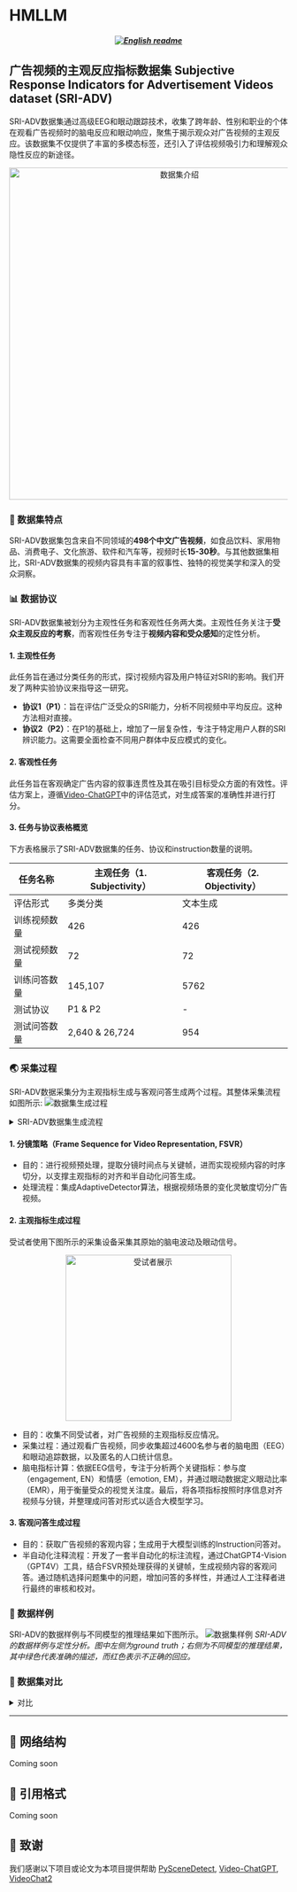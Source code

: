 # HMLLM 
<h5 align="center">
<a href="https://github.com/suay1113/HMLLM/tree/main/README_CN.md"><img src="https://img.shields.io/badge/English-readme" alt="English readme"></a>
</h5>


## 广告视频的主观反应指标数据集 Subjective Response Indicators for Advertisement Videos dataset (SRI-ADV)
SRI-ADV数据集通过高级EEG和眼动跟踪技术，收集了跨年龄、性别和职业的个体在观看广告视频时的脑电反应和眼动响应，聚焦于揭示观众对广告视频的主观反应。该数据集不仅提供了丰富的多模态标签，还引入了评估视频吸引力和理解观众隐性反应的新途径。
<div align="center"><img src="./assets/dataset-intro.jpg" alt="数据集介绍" style="width:600px"></div>

### 🎯 数据集特点
SRI-ADV数据集包含来自不同领域的**498个中文广告视频**，如食品饮料、家用物品、消费电子、文化旅游、软件和汽车等，视频时长**15-30秒**。与其他数据集相比，SRI-ADV数据集的视频内容具有丰富的叙事性、独特的视觉美学和深入的受众洞察。

### 📊 数据协议
SRI-ADV数据集被划分为主观性任务和客观性任务两大类。主观性任务关注于**受众主观反应的考察**，而客观性任务专注于**视频内容和受众感知**的定性分析。

#### 1. 主观性任务
此任务旨在通过分类任务的形式，探讨视频内容及用户特征对SRI的影响。我们开发了两种实验协议来指导这一研究。
* **协议1（P1）**：旨在评估广泛受众的SRI能力，分析不同视频中平均反应。这种方法相对直接。
* **协议2（P2）**：在P1的基础上，增加了一层复杂性，专注于特定用户人群的SRI辨识能力。这需要全面检查不同用户群体中反应模式的变化。

#### 2. 客观性任务
此任务旨在客观确定广告内容的叙事连贯性及其在吸引目标受众方面的有效性。评估方案上，遵循[Video-ChatGPT](https://github.com/mbzuai-oryx/Video-ChatGPT/tree/main/quantitative_evaluation)中的评估范式，对生成答案的准确性并进行打分。

#### 3. 任务与协议表格概览
下方表格展示了SRI-ADV数据集的任务、协议和instruction数量的说明。

| 任务名称 | 主观任务（1. Subjectivity） | 客观任务（2. Objectivity） |
| --- | --- | --- |
| 评估形式 | 多类分类 | 文本生成 |
| 训练视频数量 | 426 | 426 |
| 测试视频数量 | 72 | 72 |
| 训练问答数量 | 145,107 | 5762 |
| 测试协议 | P1 & P2 | - |
| 测试问答数量 | 2,640 & 26,724 | 954 |

### 🌏 采集过程
SRI-ADV数据采集分为主观指标生成与客观问答生成两个过程。其整体采集流程如图所示:
![数据集生成过程](./assets/dataset_generation.jpg)
<details><summary>SRI-ADV数据集生成流程</summary>
该图的左侧展示了SRI数据收集、计算和合并的过程。这包括从受试者获取原始信号，通过视频场景处理信号，以及汇集具有相似人口统计特征的受试者数据，以获得汇总的主观反应指标和语言模型指令。中间部分描述了通过场景检测和视频的自动语音识别（ASR）进行视频预处理，以及视频表示的帧序列（FSVR）。在右侧，我们展示了我们提出的半自动视频问答生成过程，该过程利用了FSVR的视频分镜和ASR的对话文本。这种整合丰富了视频内容的理解，从而便于主观性和客观性任务的进行。
</details>

#### 1. 分镜策略（Frame Sequence for Video Representation, FSVR）
* 目的：进行视频预处理，提取分镜时间点与关键帧，进而实现视频内容的时序切分，以支撑主观指标的对齐和半自动化问答生成。
* 处理流程：集成AdaptiveDetector算法，根据视频场景的变化灵敏度切分广告视频。

#### 2. 主观指标生成过程
受试者使用下图所示的采集设备采集其原始的脑电波动及眼动信号。
<div align="center"><img src="./assets/subject.jpg" alt="受试者展示" style="width:300px"></div>

* 目的：收集不同受试者，对广告视频的主观指标反应情况。
* 采集过程：通过观看广告视频，同步收集超过4600名参与者的脑电图（EEG）和眼动追踪数据，以及匿名的人口统计信息。
* 脑电指标计算：依据EEG信号，专注于分析两个关键指标：参与度（engagement, EN）和情感（emotion, EM），并通过眼动数据定义眼动比率（EMR），用于衡量受众的视觉关注度。最后，将各项指标按照时序信息对齐视频与分镜，并整理成问答对形式以适合大模型学习。

#### 3. 客观问答生成过程
* 目的：获取广告视频的客观内容；生成用于大模型训练的Instruction问答对。
* 半自动化注释流程：开发了一套半自动化的标注流程，通过ChatGPT4-Vision（GPT4V）工具，结合FSVR预处理获得的关键帧，生成视频内容的客观问答。通过随机选择问题集中的问题，增加问答的多样性，并通过人工注释者进行最终的审核和校对。

### 📝 数据样例
SRI-ADV的数据样例与不同模型的推理结果如下图所示。
![数据集样例](./assets/dataset_examples.jpg)
*SRI-ADV的数据样例与定性分析。图中左侧为ground truth；右侧为不同模型的推理结果，其中绿色代表准确的描述，而红色表示不正确的回应。*

### 📡 数据集对比
<details><summary>对比</summary><p>
对比其他适用于视频解析的数据集，SRI-ADV拥有更多的模态、更长的平均回答文本长度（99.6）与更大的分镜中位数（11）。意味着SRI-ADV的每段广告视频，均包含较多的内容信息量，提升了视频理解任务的难度与复杂度。
表中AP代表Audience Profiles(用户画像)

| Datasets| Video source | Q&A generation | Q&A tasks| Modality| Videos | Q&A pairs |AvgAnsLen | MedScene |
|--------------------|--------------|----------------|--------------|-------------------|--------|-----------|-----------|----------|
| MSVD-QA | MSVD| Auto| OE| Video|1,970|50,505|1.0|2|
| MSRVTT-QA | MSRVTT| Auto| OE| Video|10,000|243,680|1.0|3|
| TGIF-QA | TGIF| Auto&Human| OE & MC| Frame/Video|56,720|103,919|1.5|1|
| ActivityNet-QA | ActivityNet| Human| OE| Video|5,800|58,000|1.3|7|
| Video-ChatGPT | ActivityNet| Auto&Human| OE| Video|200|2,994|51.0|6|
| **SRI-ADV** (ours)| Custom| Auto&Human| MC & OE| **Video/EEG/EMR/AP** |498|178,547| **99.6** | **11** |
</p></details>

-----
## 🧩 网络结构
Coming soon


## 📄 引用格式
Coming soon 

## 💫 致谢
我们感谢以下项目或论文为本项目提供帮助
[PySceneDetect](https://github.com/Breakthrough/PySceneDetect), [Video-ChatGPT](https://github.com/mbzuai-oryx/Video-ChatGPT),  [VideoChat2](https://github.com/OpenGVLab/Ask-Anything)